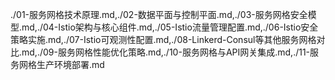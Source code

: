 ./01-服务网格技术原理.md,./02-数据平面与控制平面.md,./03-服务网格安全模型.md,./04-Istio架构与核心组件.md,./05-Istio流量管理配置.md,./06-Istio安全策略实施.md,./07-Istio可观测性配置.md,./08-Linkerd-Consul等其他服务网格对比.md,./09-服务网格性能优化策略.md,./10-服务网格与API网关集成.md,./11-服务网格生产环境部署.md